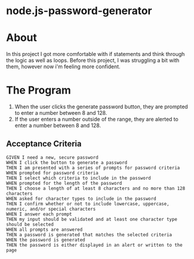 # node.js-password-generator

# About
In this project I got more comfortable with if statements and think through the logic as well as loops. Before this project, I was struggling a bit with them, however now i'm feeling more confident.

# The Program
1. When the user clicks the generate password button, they are prompted to enter a number between 8 and 128.
2. If the user enters a number outside of the range, they are alerted to enter a number between 8 and 128.

## Acceptance Criteria
```
GIVEN I need a new, secure password
WHEN I click the button to generate a password
THEN I am presented with a series of prompts for password criteria
WHEN prompted for password criteria
THEN I select which criteria to include in the password
WHEN prompted for the length of the password
THEN I choose a length of at least 8 characters and no more than 128 characters
WHEN asked for character types to include in the password
THEN I confirm whether or not to include lowercase, uppercase, numeric, and/or special characters
WHEN I answer each prompt
THEN my input should be validated and at least one character type should be selected
WHEN all prompts are answered
THEN a password is generated that matches the selected criteria
WHEN the password is generated
THEN the password is either displayed in an alert or written to the page
```